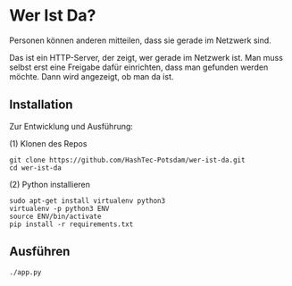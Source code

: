 Wer Ist Da?
===========

Personen können anderen mitteilen, dass sie gerade im Netzwerk sind.

Das ist ein HTTP-Server, der zeigt, wer gerade im Netzwerk ist.
Man muss selbst erst eine Freigabe dafür einrichten, dass
man gefunden werden möchte.
Dann wird angezeigt, ob man da ist.

Installation
------------

Zur Entwicklung und Ausführung:

(1) Klonen des Repos

```
git clone https://github.com/HashTec-Potsdam/wer-ist-da.git
cd wer-ist-da
```

(2) Python installieren

```
sudo apt-get install virtualenv python3
virtualenv -p python3 ENV
source ENV/bin/activate
pip install -r requirements.txt
```

Ausführen
---------

```
./app.py
```

